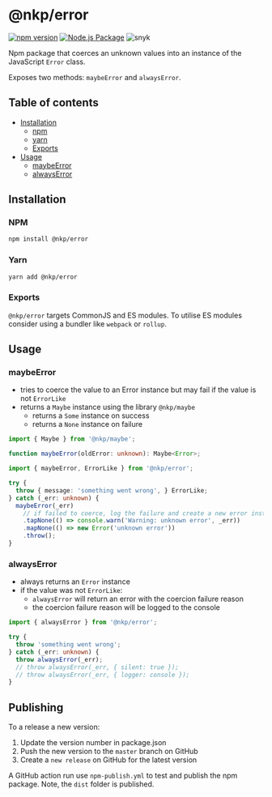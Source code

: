 # @nkp/error

[![npm version](https://badge.fury.io/js/%40nkp%2Ferror.svg)](https://badge.fury.io/js/%40nkp%2Ferror)
[![Node.js Package](https://github.com/NickKelly1/nkp-error/actions/workflows/release.yml/badge.svg)](https://github.com/NickKelly1/nkp-error/actions/workflows/release.yml)
![snyk](https://snyk-widget.herokuapp.com/badge/npm/%40nkp%2Ferror/badge.svg)

Npm package that coerces an unknown values into an instance of the JavaScript `Error` class.

Exposes two methods: `maybeError` and `alwaysError`.

## Table of contents

- [Installation](#installation)
  - [npm](#npm)
  - [yarn](#yarn)
  - [Exports](#exports)
- [Usage](#usage)
  - [maybeError](#maybeerror)
  - [alwaysError](#alwayserror)

## Installation

### NPM

```sh
npm install @nkp/error
```

### Yarn

```sh
yarn add @nkp/error
```

### Exports

`@nkp/error` targets CommonJS and ES modules. To utilise ES modules consider using a bundler like `webpack` or `rollup`.

## Usage

### maybeError

- tries to coerce the value to an Error instance but may fail if the value is not `ErrorLike`
- returns a `Maybe` instance using the library `@nkp/maybe`
  - returns a `Some` instance on success
  - returns a `None` instance on failure

```ts
import { Maybe } from '@nkp/maybe';

function maybeError(oldError: unknown): Maybe<Error>;
```

```ts
import { maybeError, ErrorLike } from '@nkp/error';

try {
  throw { message: 'something went wrong', } ErrorLike; 
} catch (_err: unknown) {
  maybeError(_err)
    // if failed to coerce, log the failure and create a new error instead
    .tapNone(() => console.warn('Warning: unknown error', _err))
    .mapNone(() => new Error('unknown error'))
    .throw();
}
```

### alwaysError

- always returns an `Error` instance
- if the value was not `ErrorLike`:
  - `alwaysError` will return an error with the coercion failure reason
  - the coercion failure reason will be logged to the console

```ts
import { alwaysError } from '@nkp/error';

try {
  throw 'something went wrong';
} catch (_err: unknown) {
  throw alwaysError(_err);
  // throw alwaysError(_err, { silent: true });
  // throw alwaysError(_err, { logger: console });
}
```

## Publishing

To a release a new version:

1. Update the version number in package.json
2. Push the new version to the `master` branch on GitHub
3. Create a `new release` on GitHub for the latest version

A GitHub action run use `npm-publish.yml` to test and publish the npm package. Note, the `dist` folder is published.
